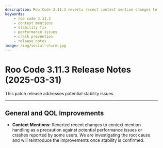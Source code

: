 ```yaml
---
description: Roo Code 3.11.3 reverts recent context mention changes to address potential performance issues and crashes, prioritizing stability while investigating root causes.
keywords:
    - roo code 3.11.3
    - context mentions
    - stability fix
    - performance issues
    - crash prevention
    - release notes
image: /img/social-share.jpg
---
```


# Roo Code 3.11.3 Release Notes (2025-03-31)

This patch release addresses potential stability issues.

---

## General and QOL Improvements

- **Context Mentions:** Reverted recent changes to context mention handling as a precaution against potential performance issues or crashes reported by some users. We are investigating the root cause and will reintroduce the improvements once stability is confirmed.
